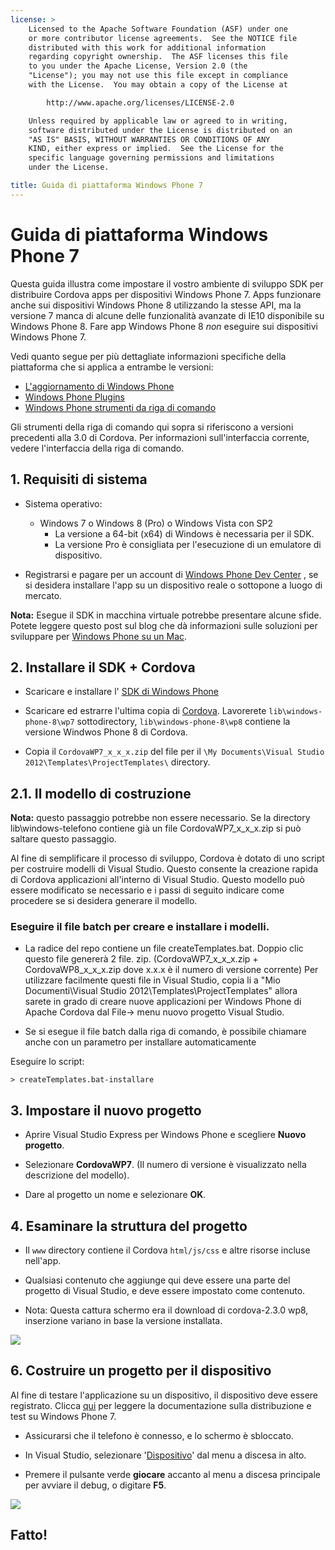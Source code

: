 ```yaml
---
license: >
    Licensed to the Apache Software Foundation (ASF) under one
    or more contributor license agreements.  See the NOTICE file
    distributed with this work for additional information
    regarding copyright ownership.  The ASF licenses this file
    to you under the Apache License, Version 2.0 (the
    "License"); you may not use this file except in compliance
    with the License.  You may obtain a copy of the License at

        http://www.apache.org/licenses/LICENSE-2.0

    Unless required by applicable law or agreed to in writing,
    software distributed under the License is distributed on an
    "AS IS" BASIS, WITHOUT WARRANTIES OR CONDITIONS OF ANY
    KIND, either express or implied.  See the License for the
    specific language governing permissions and limitations
    under the License.

title: Guida di piattaforma Windows Phone 7
---
```


# Guida di piattaforma Windows Phone 7

Questa guida illustra come impostare il vostro ambiente di sviluppo SDK per distribuire Cordova apps per dispositivi Windows Phone 7. Apps funzionare anche sui dispositivi Windows Phone 8 utilizzando la stesse API, ma la versione 7 manca di alcune delle funzionalità avanzate di IE10 disponibile su Windows Phone 8. Fare app Windows Phone 8 *non* eseguire sui dispositivi Windows Phone 7.

Vedi quanto segue per più dettagliate informazioni specifiche della piattaforma che si applica a entrambe le versioni:

*   [L'aggiornamento di Windows Phone](../wp8/upgrading.html)
*   [Windows Phone Plugins](../wp8/plugin.html)
*   [Windows Phone strumenti da riga di comando](../wp8/tools.html)

Gli strumenti della riga di comando qui sopra si riferiscono a versioni precedenti alla 3.0 di Cordova. Per informazioni sull'interfaccia corrente, vedere l'interfaccia della riga di comando.

## 1. Requisiti di sistema

*   Sistema operativo:
    
    *   Windows 7 o Windows 8 (Pro) o Windows Vista con SP2 
        *   La versione a 64-bit (x64) di Windows è necessaria per il SDK.
        *   La versione Pro è consigliata per l'esecuzione di un emulatore di dispositivo.

*   Registrarsi e pagare per un account di [Windows Phone Dev Center][1] , se si desidera installare l'app su un dispositivo reale o sottopone a luogo di mercato.

 [1]: http://dev.windowsphone.com/en-us/publish

**Nota:** Esegue il SDK in macchina virtuale potrebbe presentare alcune sfide. Potete leggere questo post sul blog che dà informazioni sulle soluzioni per sviluppare per [Windows Phone su un Mac][2].

 [2]: http://aka.ms/BuildaWP8apponaMac

## 2. Installare il SDK + Cordova

*   Scaricare e installare l' [SDK di Windows Phone][3]

*   Scaricare ed estrarre l'ultima copia di [Cordova][4]. Lavorerete `lib\windows-phone-8\wp7` sottodirectory, `lib\windows-phone-8\wp8` contiene la versione Windwos Phone 8 di Cordova.

*   Copia il `CordovaWP7_x_x_x.zip` del file per il `\My Documents\Visual Studio 2012\Templates\ProjectTemplates\` directory.

 [3]: http://www.microsoft.com/download/en/details.aspx?displaylang=en&id=27570/
 [4]: http://phonegap.com/download

## 2.1. Il modello di costruzione

**Nota:** questo passaggio potrebbe non essere necessario. Se la directory lib\windows-telefono contiene già un file CordovaWP7\_x\_x_x.zip si può saltare questo passaggio.

Al fine di semplificare il processo di sviluppo, Cordova è dotato di uno script per costruire modelli di Visual Studio. Questo consente la creazione rapida di Cordova applicazioni all'interno di Visual Studio. Questo modello può essere modificato se necessario e i passi di seguito indicare come procedere se si desidera generare il modello.

### Eseguire il file batch per creare e installare i modelli.

*   La radice del repo contiene un file createTemplates.bat. Doppio clic questo file genererà 2 file. zip. (CordovaWP7\_x\_x\_x.zip + CordovaWP8\_x\_x\_x.zip dove x.x.x è il numero di versione corrente) Per utilizzare facilmente questi file in Visual Studio, copia li a "Mio Documenti\Visual Studio 2012\Templates\ProjectTemplates\" allora sarete in grado di creare nuove applicazioni per Windows Phone di Apache Cordova dal File-> menu nuovo progetto Visual Studio.

*   Se si esegue il file batch dalla riga di comando, è possibile chiamare anche con un parametro per installare automaticamente

Eseguire lo script:

    > createTemplates.bat-installare
    

## 3. Impostare il nuovo progetto

*   Aprire Visual Studio Express per Windows Phone e scegliere **Nuovo progetto**.

*   Selezionare **CordovaWP7**. (Il numero di versione è visualizzato nella descrizione del modello).

*   Dare al progetto un nome e selezionare **OK**.

## 4. Esaminare la struttura del progetto

*   Il `www` directory contiene il Cordova `html/js/css` e altre risorse incluse nell'app.

*   Qualsiasi contenuto che aggiunge qui deve essere una parte del progetto di Visual Studio, e deve essere impostato come contenuto.

*   Nota: Questa cattura schermo era il download di cordova-2.3.0 wp8, inserzione variano in base la versione installata.

![][5]

 [5]: img/guide/platforms/wp8/projectStructure.png

## 6. Costruire un progetto per il dispositivo

Al fine di testare l'applicazione su un dispositivo, il dispositivo deve essere registrato. Clicca [qui][6] per leggere la documentazione sulla distribuzione e test su Windows Phone 7.

 [6]: http://msdn.microsoft.com/en-us/library/windowsphone/develop/ff402565(v=vs.105).aspx

*   Assicurarsi che il telefono è connesso, e lo schermo è sbloccato.

*   In Visual Studio, selezionare '[Dispositivo](../../../cordova/device/device.html)' dal menu a discesa in alto.

*   Premere il pulsante verde **giocare** accanto al menu a discesa principale per avviare il debug, o digitare **F5**.

![][7]

 [7]: img/guide/platforms/wp7/wpd.png

## Fatto!